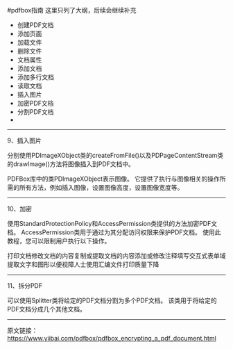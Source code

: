 #pdfbox指南
这里只列了大纲，后续会继续补充

*  创建PDF文档
*  添加页面
*  加载文件
*  删除文件
*  文档属性
*  添加文档
*  添加多行文档
*  读取文档
* 插入图片
* 加密PDF文档
* 分割PDF文档
* 





****

9、插入图片

分别使用PDImageXObject类的createFromFile()以及PDPageContentStream类的drawImage()方法将图像插入到PDF文档中。    

PDFBox库中的类PDImageXObject表示图像。 它提供了执行与图像相关的操作所需的所有方法，例如插入图像，设置图像高度，设置图像宽度等。

****


10、加密

使用StandardProtectionPolicy和AccessPermission类提供的方法加密PDF文档。
AccessPermission类用于通过为其分配访问权限来保护PDF文档。 使用此教程，您可以限制用户执行以下操作。

打印文档修改文档的内容复制或提取文档的内容添加或修改注释填写交互式表单域提取文字和图形以便视障人士使用汇编文件打印质量下降
****

11、拆分PDF

可以使用Splitter类将给定的PDF文档分割为多个PDF文档。 该类用于将给定的PDF文档分成几个其他文档。

****








原文链接：https://www.yiibai.com/pdfbox/pdfbox_encrypting_a_pdf_document.html







